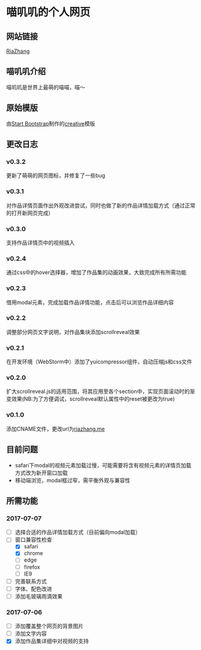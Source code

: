 # 喵叽叽的个人网页

## 网站链接
[RiaZhang](http://riazhang.me)

## 喵叽叽介绍
喵叽叽是世界上最萌的喵喵，喵～

## 原始模版
由[Start Bootstrap](http://startbootstrap.com/)制作的[creative](https://startbootstrap.com/template-overviews/creative/)模版

## 更改日志
### v0.3.2
更新了萌萌的网页图标，并修复了一些bug
### v0.3.1
对作品详情页面作出外观改进尝试，同时也做了新的作品详情加载方式（通过正常的打开新网页完成）
### v0.3.0
支持作品详情页中的视频插入
### v0.2.4
通过css中的hover选择器，增加了作品集的动画效果，大致完成所有所需功能
### v0.2.3
借用modal元素，完成加载作品详情功能，点击后可以浏览作品详细内容
### v0.2.2
调整部分网页文字说明，对作品集块添加scrollreveal效果
### v0.2.1
在开发环境（WebStorm中）添加了yuicompressor组件，自动压缩js和css文件
### v0.2.0
扩大scrollreveal.js的适用范围，将其应用至各个section中，实现页面滚动时的渐变效果(NB:为了方便调试，scrollreveal默认属性中的reset被更改为true)
### v0.1.0
添加CNAME文件，更改url为[riazhang.me](http://riazhang.me)

## 目前问题
 - safari下modal的视频元素加载过慢，可能需要将含有视频元素的详情页加载方式改为新开窗口加载
 - 移动端浏览，modal框过窄，需平衡外观与兼容性

## 所需功能
### 2017-07-07
- [ ] 选择合适的作品详情加载方式（目前偏向modal加载）
- [ ] 窗口兼容性检查
  - [x] safari
  - [x] chrome
  - [ ] edge
  - [ ] firefox
  - [ ] IE9
- [ ] 完善联系方式
- [ ] 字体、配色改进
- [ ] 添加毛玻璃雨滴效果

### 2017-07-06
- [ ] 添加覆盖整个网页的背景图片
- [ ] 添加文字内容
- [x] 添加作品集详细中对视频的支持